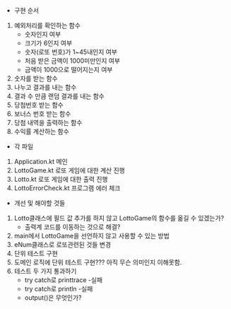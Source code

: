 - 구현 순서

1. 예외처리를 확인하는 함수
    - 숫자인지 여부
    - 크기가 6인지 여부
    - 숫자(로또 번호)가 1~45내인지 여부
    - 처음 받은 금액이 1000미만인지 여부
    - 금액이 1000으로 떨어지는지 여부
2. 숫자를 받는 함수
3. 나누고 결과를 내는 함수
4. 결과 수 만큼 랜덤 결과를 내는 함수
5. 당첨번호 받는 함수
6. 보너스 번호 받는 함수
7. 당첨 내역을 출력하는 함수
8. 수익률 계산하는 함수


- 각 파일

1. Application.kt 메인
2. LottoGame.kt 로또 게임에 대한 계산 진행
3. Lotto.kt 로또 게임에 대한 출력 진행
4. LottoErrorCheck.kt 프로그램 에러 체크


- 개선 및 해야할 것들

1. Lotto클래스에 필드 값 추가를 하지 않고 LottoGame의 함수를 옮길 수 있겠는가?
   - 출력계 코드를 이동하는 것으로 해결?
2. main에서 LottoGame을 선언하지 않고 사용할 수 있는 방법
3. eNum클래스로 로또관련된 것들 변경
4. 단위 테스트 구현
5. 도메인 로직에 단위 테스트 구현??? 아직 무슨 의미인지 이해못함.
6. 테스트 두 가지 통과하기
   - try catch로 printtrace -실패 
   - try catch로 println -실패
   - output()은 무엇인가?
